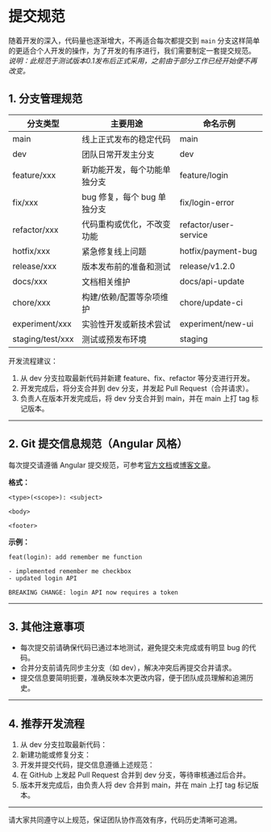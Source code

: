 # 提交规范

随着开发的深入，代码量也逐渐增大，不再适合每次都提交到 `main` 分支这样简单的更适合个人开发的操作，为了开发的有序进行，我们需要制定一套提交规范。  
*说明：此规范于测试版本0.1发布后正式采用，之前由于部分工作已经开始便不再改变。*

## 1. 分支管理规范

| 分支类型         | 主要用途                         | 命名示例                  |
|------------------|----------------------------------|---------------------------|
| main             | 线上正式发布的稳定代码           | main                      |
| dev              | 团队日常开发主分支               | dev                       |
| feature/xxx      | 新功能开发，每个功能单独分支     | feature/login             |
| fix/xxx          | bug 修复，每个 bug 单独分支      | fix/login-error           |
| refactor/xxx     | 代码重构或优化，不改变功能       | refactor/user-service     |
| hotfix/xxx       | 紧急修复线上问题                 | hotfix/payment-bug        |
| release/xxx      | 版本发布前的准备和测试           | release/v1.2.0            |
| docs/xxx         | 文档相关维护                     | docs/api-update           |
| chore/xxx        | 构建/依赖/配置等杂项维护         | chore/update-ci           |
| experiment/xxx   | 实验性开发或新技术尝试           | experiment/new-ui         |
| staging/test/xxx | 测试或预发布环境                 | staging                   |

开发流程建议：

1. 从 dev 分支拉取最新代码并新建 feature、fix、refactor 等分支进行开发。
2. 开发完成后，将分支合并到 dev 分支，并发起 Pull Request（合并请求）。
3. 负责人在版本开发完成后，将 dev 分支合并到 main，并在 main 上打 tag 标记版本。

---

## 2. Git 提交信息规范（Angular 风格）

每次提交请遵循 Angular 提交规范，可参考[官方文档](https://github.com/angular/angular/blob/22b96b9/CONTRIBUTING.md#-commit-message-guidelines)或[博客文章](https://proselytecoding.github.io/post/angular-commitement-rules)。

**格式：**

```git
<type>(<scope>): <subject>

<body>

<footer>
```

**示例：**

```git
feat(login): add remember me function

- implemented remember me checkbox
- updated login API

BREAKING CHANGE: login API now requires a token
```

---

## 3. 其他注意事项

- 每次提交前请确保代码已通过本地测试，避免提交未完成或有明显 bug 的代码。
- 合并分支前请先同步主分支（如 dev），解决冲突后再提交合并请求。
- 提交信息要简明扼要，准确反映本次更改内容，便于团队成员理解和追溯历史。

---

## 4. 推荐开发流程

1. 从 dev 分支拉取最新代码：
2. 新建功能或修复分支：
3. 开发并提交代码，提交信息遵循上述规范：
4. 在 GitHub 上发起 Pull Request 合并到 dev 分支，等待审核通过后合并。
5. 版本开发完成后，由负责人将 dev 合并到 main，并在 main 上打 tag 标记版本。

---

请大家共同遵守以上规范，保证团队协作高效有序，代码历史清晰可追溯。
